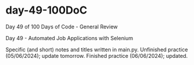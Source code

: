 # day-49-100DoC
Day 49 of 100 Days of Code - General Review

Day 49 - Automated Job Applications with Selenium

Specific (and short) notes and titles written in main.py. 
  Unfinished practice (05/06/2024); update tomorrow.
    Finished practice (06/06/2024); updated.
